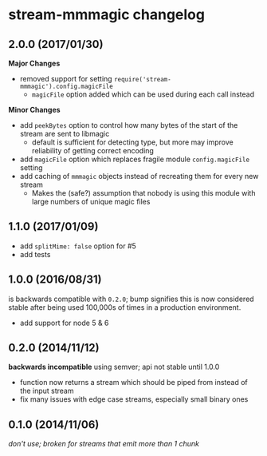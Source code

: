 # stream-mmmagic changelog

## 2.0.0 (2017/01/30)
**Major Changes**

  - removed support for setting `require('stream-mmmagic').config.magicFile`
    - `magicFile` option added which can be used during each call instead

**Minor Changes**

  - add `peekBytes` option to control how many bytes of the start of the stream are sent to libmagic
    + default is sufficient for detecting type, but more may improve reliability of getting correct encoding
  - add `magicFile` option which replaces fragile module `config.magicFile` setting
  - add caching of `mmmagic` objects instead of recreating them for every new stream
    + Makes the (safe?) assumption that nobody is using this module with large numbers of unique magic files

## 1.1.0 (2017/01/09)

  - add `splitMime: false` option for #5
  - add tests

## 1.0.0 (2016/08/31)
is backwards compatible with `0.2.0`; bump signifies this is now considered stable after being used 100,000s of times
in a production environment.

  - add support for node 5 & 6

## 0.2.0 (2014/11/12)
**backwards incompatible** using semver; api not stable until 1.0.0

  - function now returns a stream which should be piped from instead of the input stream
  - fix many issues with edge case streams, especially small binary ones

## 0.1.0 (2014/11/06)
*don't use; broken for streams that emit more than 1 chunk*
